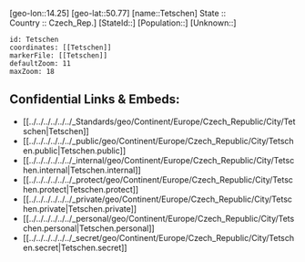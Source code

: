 ﻿---
location: [50.77,14.25] 
mapzoom: [7,12] 
mapmarker: city 
type: City
tags:
- geo/City


SpocWebEntityId: 34831
isDeleted: false
confidential: public

---
[geo-lon::14.25] 
[geo-lat::50.77] 
[name::Tetschen] 
State ::  
Country :: Czech_Rep.] 
[StateId::] 
[Population::] 
[Unknown::] 


```leaflet
id: Tetschen
coordinates: [[Tetschen]] 
markerFile: [[Tetschen]] 
defaultZoom: 11 
maxZoom: 18
```


## Confidential Links & Embeds: 
- [[../../../../../../_Standards/geo/Continent/Europe/Czech_Republic/City/Tetschen|Tetschen]] 
- [[../../../../../../_public/geo/Continent/Europe/Czech_Republic/City/Tetschen.public|Tetschen.public]] 
- [[../../../../../../_internal/geo/Continent/Europe/Czech_Republic/City/Tetschen.internal|Tetschen.internal]] 
- [[../../../../../../_protect/geo/Continent/Europe/Czech_Republic/City/Tetschen.protect|Tetschen.protect]] 
- [[../../../../../../_private/geo/Continent/Europe/Czech_Republic/City/Tetschen.private|Tetschen.private]] 
- [[../../../../../../_personal/geo/Continent/Europe/Czech_Republic/City/Tetschen.personal|Tetschen.personal]] 
- [[../../../../../../_secret/geo/Continent/Europe/Czech_Republic/City/Tetschen.secret|Tetschen.secret]] 
